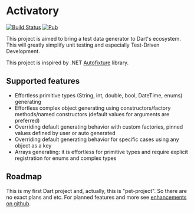# Activatory

[![Build Status](https://travis-ci.com/syberside/Activatory.svg?branch=master)](https://travis-ci.com/syberside/Activatory)
[![Pub](https://img.shields.io/pub/v/activatory.svg)](https://pub.dartlang.org/packages/activatory)

This project is aimed to bring a test data generator to Dart's ecosystem.
This will greatly simplify unit testing and especially Test-Driven Development.

This project is inspired by .NET [Autofixture](https://github.com/AutoFixture/AutoFixture) library.

## Supported features
- Effortless primitive types (String, int, double, bool, DateTime, enums) generating
- Effortless complex object generating using constructors/factory methods/named constructors (default values for arguments are preferred)
- Overriding default generating behavior with custom factories, pinned values defined by user or auto generated
- Overriding default generating behavior for specific cases using any object as a key
- Arrays generating: it is effortless for primitive types and require explicit registration for enums and complex types

## Roadmap
This is my first Dart project and, actually, this is "pet-project". So there are no exact plans and etc.
For planned features and more see [enhancements on github](https://github.com/syberside/Activatory/issues?utf8=%E2%9C%93&q=is%3Aenhancement+is%3Aopen+). 
